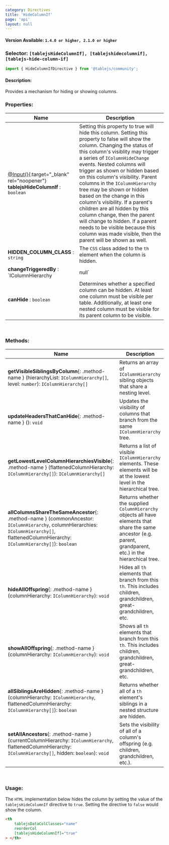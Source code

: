 ```yaml
---
category: Directives
title: 'HideColumnIf'
page: 'api'
layout: null
---
```


#### Version Available: `1.4.0 or higher, 2.1.0 or higher`

### Selector: `[tablejsHideColumnIf], [tablejshidecolumnif], [tablejs-hide-column-if]`
```typescript
import { HideColumnIfDirective } from '@tablejs/community';
```

#### Description:

Provides a mechanism for hiding or showing columns.

### Properties:

| Name          | Description   |
| ------------- | ------------- |
| [@Input()](https://angular.io/api/core/Input){:target="_blank" rel="noopener"} **tablejsHideColumnIf** : `boolean` | Setting this property to true will hide this column. Setting this property to false will show the column. Changing the status of this column's visiblity may trigger a series of `IColumnHideChange` events. Nested columns will trigger as shown or hidden based on this column's visibility. Parent columns in the `IColumnHierarchy` tree may be shown or hidden based on the change in this column's visibility. If a parent's children are all hidden by this column change, then the parent will change to hidden. If a parent needs to be visible because this column was made visible, then the parent will be shown as well. |
| **HIDDEN_COLUMN_CLASS** : `string` | The `CSS` class added to the `th` element when the column is hidden. |
| **changeTriggeredBy** : `IColumnHierarchy | null` | Holds the changed columm hierachy. |
| **canHide** : `boolean` | Determines whether a specified column can be hidden. At least one column must be visible per table. Additionally, at least one nested column must be visible for its parent column to be visible. |

<br/>

### Methods:

| Name          | Description   |
| ------------- | ------------- |
| **getVisibleSiblingsByColumn**{: .method-name } (hierarchyList: `IColumnHierarchy[]`, level: `number`): `IColumnHierarchy[]` | Returns an array of `IColumnHierarchy` sibling objects that share a nesting level. |
| **updateHeadersThatCanHide**{: .method-name } (): `void` | Updates the visibility of columns that branch from the same `IColumnHierarchy` tree. | 
| **getLowestLevelColumnHierarchiesVisible**{: .method-name } (flattenedColumnHierarchy: `IColumnHierarchy[]`): `IColumnHierarchy[]` | Returns a list of visible `IColumnHierarchy` elements. These elements will be at the lowest level in the hierarchical tree. |
| **allColumnsShareTheSameAncestor**{: .method-name } (commonAncestor: `IColumnHierarchy`, columnHierarchies: `IColumnHierarchy[]`, flattenedColumnHierarchy: `IColumnHierarchy[]`): `boolean` | Returns whether the supplied `ColumnHierarchy` objects all have elements that share the same ancestor (e.g. parent, grandparent, etc.) in the hierarchical tree. | 
| **hideAllOffspring**{: .method-name } (columnHierarchy: `IColumnHierarchy`): `void` | Hides all `th` elements that branch from this `th`. This includes children, grandchildren, great-grandchildren, etc. |
| **showAllOffspring**{: .method-name } (columnHierarchy: `IColumnHierarchy`): `void` | Shows all `th` elements that branch from this `th`. This includes children, grandchildren, great-grandchildren, etc. |
| **allSiblingsAreHidden**{: .method-name } (columnHierarchy: `IColumnHierarchy`, flattenedColumnHierarchy: `IColumnHierarchy[]`): `boolean` | Returns whether all of a `th` element's siblings in a nested structure are hidden. |
| **setAllAncestors**{: .method-name } (currentColumnHierarchy: `IColumnHierarchy`, flattenedColumnHierarchy: `IColumnHierarchy[]`, hidden: `boolean`): `void` | Sets the visibility of all of a column's offspring (e.g. children, grandchildren, etc.). |

<br/>

### Usage:

The `HTML` implementation below hides the column by setting the value of the `tablejsHideColumnIf` directive to `true`. Setting the directive to `false` would show the column.

```html
<th
    tablejsDataColClasses="name"
    reorderCol
    [tablejsHideColumnIf]="true"
> </th>
```